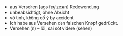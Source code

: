 
- aus Versehen	[aʊ̯s fɛɐ̯ˈzeːən]	Redewendung	
- unbeabsichtigt, ohne Absicht	
- vô tình, không cố ý	by accident	
- Ich habe aus Versehen den falschen Knopf gedrückt.	
- Versehen (n) – lỗi, sai sót	videre (sehen)